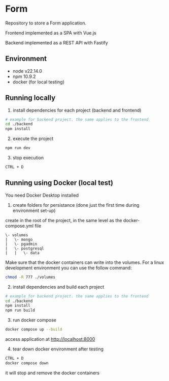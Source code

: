 # Form

Repository to store a Form application.

Frontend implemented as a SPA with Vue.js

Backend implemented as a REST API with Fastify

## Environment

- node v22.14.0
- npm 10.9.2
- docker (for local testing)

## Running locally

1. install dependencies for each project (backend and frontend)

```bash
# example for backend project. the same applies to the frontend
cd ./backend
npm install
```

2. execute the project

```bash
npm run dev
```

3. stop execution

```bash
CTRL + D
```

## Running using Docker (local test)

You need Docker Desktop installed

1. create folders for persistance (done just the first time during environment set-up)

create in the root of the project, in the same level as the docker-compose.yml file

```
\- volumes
|   \- mongo
|   \- pgadmin
|   \- postgresql
|   |   \- data
```

Make sure that the docker containers can write into the volumes.
For a linux development environment you can use the follow command:

```bash
chmod -R 777 ./volumes
```

2. install dependencies and build each project

```bash
# example for backend project. the same applies to the frontend
cd ./backend
npm install
npm run build
```

3. run docker compose

```bash
docker compose up --build
```

access application at [http://localhost:8000](http://localhost:8000)

4. tear down docker environment after testing

```bash
CTRL + D
docker compose down
```

it will stop and remove the docker containers
